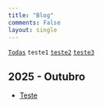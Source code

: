```yaml
---
title: "Blog"
comments: False
layout: single
---
```


[`Todas`](/) `teste1` [`teste2`](/tags/teste2) [`teste3`](/tags/teste3)

## 2025 - Outubro

- [Teste](/2025/10/24/teste/)

